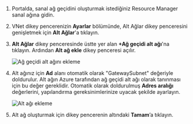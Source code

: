 1. Portalda, sanal ağ geçidini oluşturmak istediğiniz Resource Manager sanal ağına gidin.
2. VNet dikey pencerenizin **Ayarlar** bölümünde, Alt Ağlar dikey penceresini genişletmek için **Alt Ağlar**'a tıklayın.
3. **Alt Ağlar** dikey penceresinde üstte yer alan **+Ağ geçidi alt ağı**'na tıklayın. Ardından **Alt ağ ekle** dikey penceresi açılır. 
   
    ![Ağ geçidi alt ağını ekleme](./media/vpn-gateway-add-gwsubnet-rm-portal-include/addgwsubnet.png "Ağ geçidi alt ağını ekleme")
4. Alt ağınız için **Ad** alanı otomatik olarak "GatewaySubnet" değeriyle doldurulur. Alt ağın Azure tarafından ağ geçidi alt ağı olarak tanınması için bu değer gereklidir. Otomatik olarak doldurulmuş **Adres aralığı** değerlerini, yapılandırma gereksinimlerinize uyacak şekilde ayarlayın.

    ![Alt ağı ekleme](./media/vpn-gateway-add-gwsubnet-rm-portal-include/addsubnetgw.png "Alt ağı ekleme")
5. Alt ağ oluşturmak için dikey pencerenin altındaki **Tamam**’a tıklayın.


